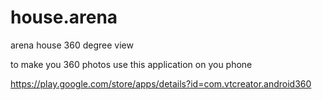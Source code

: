 # house.arena
arena house 360 degree view

to make you 360 photos use this application on you phone

https://play.google.com/store/apps/details?id=com.vtcreator.android360

